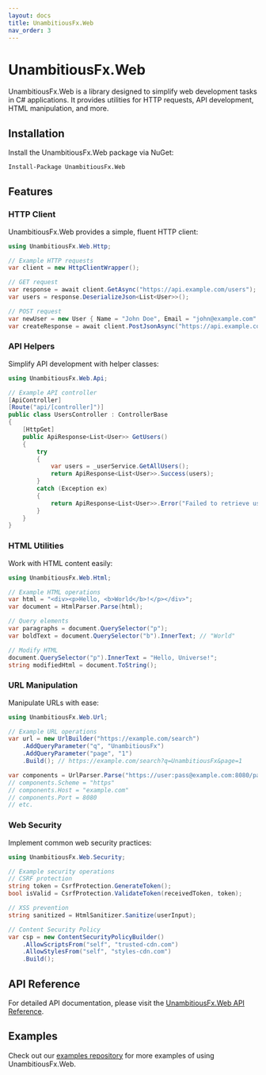 ```yaml
---
layout: docs
title: UnambitiousFx.Web
nav_order: 3
---
```


# UnambitiousFx.Web

UnambitiousFx.Web is a library designed to simplify web development tasks in C# applications. It provides utilities for HTTP requests, API development, HTML manipulation, and more.

## Installation

Install the UnambitiousFx.Web package via NuGet:

```bash
Install-Package UnambitiousFx.Web
```

## Features

### HTTP Client

UnambitiousFx.Web provides a simple, fluent HTTP client:

```csharp
using UnambitiousFx.Web.Http;

// Example HTTP requests
var client = new HttpClientWrapper();

// GET request
var response = await client.GetAsync("https://api.example.com/users");
var users = response.DeserializeJson<List<User>>();

// POST request
var newUser = new User { Name = "John Doe", Email = "john@example.com" };
var createResponse = await client.PostJsonAsync("https://api.example.com/users", newUser);
```

### API Helpers

Simplify API development with helper classes:

```csharp
using UnambitiousFx.Web.Api;

// Example API controller
[ApiController]
[Route("api/[controller]")]
public class UsersController : ControllerBase
{
    [HttpGet]
    public ApiResponse<List<User>> GetUsers()
    {
        try
        {
            var users = _userService.GetAllUsers();
            return ApiResponse<List<User>>.Success(users);
        }
        catch (Exception ex)
        {
            return ApiResponse<List<User>>.Error("Failed to retrieve users", ex);
        }
    }
}
```

### HTML Utilities

Work with HTML content easily:

```csharp
using UnambitiousFx.Web.Html;

// Example HTML operations
var html = "<div><p>Hello, <b>World</b>!</p></div>";
var document = HtmlParser.Parse(html);

// Query elements
var paragraphs = document.QuerySelector("p");
var boldText = document.QuerySelector("b").InnerText; // "World"

// Modify HTML
document.QuerySelector("p").InnerText = "Hello, Universe!";
string modifiedHtml = document.ToString();
```

### URL Manipulation

Manipulate URLs with ease:

```csharp
using UnambitiousFx.Web.Url;

// Example URL operations
var url = new UrlBuilder("https://example.com/search")
    .AddQueryParameter("q", "UnambitiousFx")
    .AddQueryParameter("page", "1")
    .Build(); // https://example.com/search?q=UnambitiousFx&page=1

var components = UrlParser.Parse("https://user:pass@example.com:8080/path?query=value#fragment");
// components.Scheme = "https"
// components.Host = "example.com"
// components.Port = 8080
// etc.
```

### Web Security

Implement common web security practices:

```csharp
using UnambitiousFx.Web.Security;

// Example security operations
// CSRF protection
string token = CsrfProtection.GenerateToken();
bool isValid = CsrfProtection.ValidateToken(receivedToken, token);

// XSS prevention
string sanitized = HtmlSanitizer.Sanitize(userInput);

// Content Security Policy
var csp = new ContentSecurityPolicyBuilder()
    .AllowScriptsFrom("self", "trusted-cdn.com")
    .AllowStylesFrom("self", "styles-cdn.com")
    .Build();
```

## API Reference

For detailed API documentation, please visit the [UnambitiousFx.Web API Reference](/docs/web/api/).

## Examples

Check out our [examples repository](https://github.com/UnambitiousFx/examples) for more examples of using UnambitiousFx.Web.
